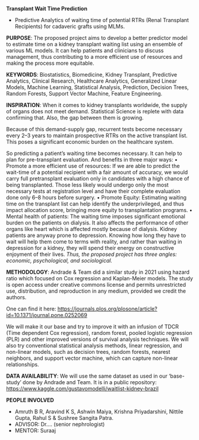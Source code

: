 **Transplant Wait Time Prediction**
- Predictive Analytics of waiting time of potential RTRs (Renal Transplant Recipients) for cadaveric grafts using MLMs.

**PURPOSE**: The proposed project aims to develop a better predictor model to estimate time on a kidney transplant waiting list using an ensemble of various ML models. It can help patients and clinicians to discuss management, thus contributing to a more efficient use of resources and making the process more equitable.

**KEYWORDS**: Biostatistics, Biomedicine, Kidney Transplant, Predictive Analytics, Clinical Research, Healthcare Analytics, Generalized Linear Models, Machine Learning, Statistical Analysis, Prediction, Decision Trees, Random Forests, Support Vector Machine, Feature Engineering.

**INSPIRATION**: When it comes to kidney transplants worldwide, the supply of organs does not meet demand. Statistical Science is replete with data confirming that. Also, the gap between them is growing. 

Because of this demand-supply gap, recurrent tests become necessary every 2–3 years to maintain prospective RTRs on the active transplant list. This poses a significant economic burden on the healthcare system. 

So predicting a patient’s waiting time becomes necessary. It can help to plan for pre-transplant evaluation. And benefits in three major ways:
•	Promote a more efficient use of resources: If we are able to predict the wait-time of a potential recipient with a fair amount of accuracy, we would carry full pretransplant evaluation only in candidates with a high chance of being transplanted. Those less likely would undergo only the most necessary tests at registration level and have their complete evaluation done only 6–8 hours before surgery. 
•	Promote Equity: Estimating waiting time on the transplant list can help identify the underprivileged, and thus impact allocation score, bringing more equity to transplantation programs.
•	Mental health of patients: The waiting time imposes significant emotional burden on the patients on dialysis. It also affects the performance of other organs like heart which is affected mostly because of dialysis. Kidney patients are anyway prone to depression. Knowing how long they have to wait will help them come to terms with reality, and rather than waiting in depression for a kidney, they will spend their energy on constructive enjoyment of their lives.
_Thus, the proposed project has three angles: economic, psychological, and sociological._

**METHODOLOGY**: Andrade & Team did a similar study  in 2021 using hazard ratio which focused on Cox regression and Kaplan-Meier models. The study is open access under creative commons license and permits unrestricted use, distribution, and reproduction in any medium, provided we credit the authors.

One can find it here: https://journals.plos.org/plosone/article?id=10.1371/journal.pone.0252069  

We will make it our base and try to improve it with an infusion of TDCR (Time dependent Cox regression), random forest, pooled logistic regression (PLR) and other improved versions of survival analysis techniques. We will also try conventional statistical analysis methods, linear regression, and non-linear models, such as decision trees, random forests, nearest neighbors, and support vector machine, which can capture non-linear relationships.

**DATA AVAILABILITY**: We will use the same dataset as used in our ‘base-study’ done by Andrade and Team. It is in a public repository: https://www.kaggle.com/gustavomodelli/waitlist-kidney-brazil

**PEOPLE INVOLVED**
- Amruth B R, Aravind K S, Ashwin Maiya, Krishna Priyadarshini, Nittile Gupta, Rahul S & Sushree Sangita Patra. 
- ADVISOR: Dr…. (senior nephrologist) 
- MENTOR: Suraaj
